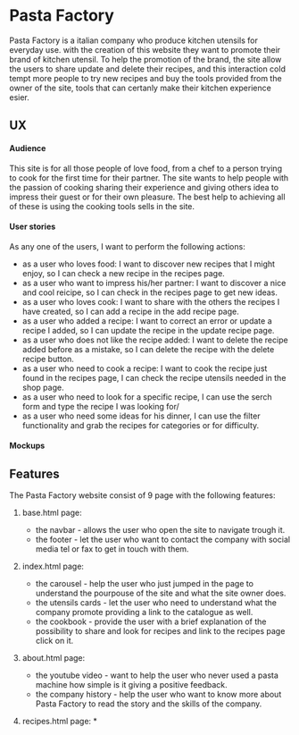 # Pasta Factory

Pasta Factory is a italian company who produce kitchen utensils for everyday use. with the creation of this website they want to promote their brand
of kitchen utensil.
To help the promotion of the brand, the site allow the users to share update and delete their recipes, and this interaction cold tempt more people 
to try new recipes and buy the tools provided from the owner of the site, tools that can certanly make their kitchen experience esier.

## UX 

#### Audience

This site is for all those people of love food, from a chef to a person trying to cook for the first time for their partner. The site wants 
to help people with the passion of cooking sharing their experience and giving others idea to impress their guest or for their own pleasure.
The best help to achieving all of these is using the cooking tools sells in the site.

#### User stories

As any one of the users, I want to perform the following actions:

* as a user who loves food: I want to discover new recipes that I might enjoy, so I can check a new recipe in the recipes page.
* as a user who want to impress his/her partner: I want to discover a nice and cool reicipe, so I can check in the recipes page to get new ideas.
* as a user who loves cook: I want to share with the others the recipes I have created, so I can add a recipe in the add recipe page.
* as a user who added a recipe: I want to correct an error or update a recipe I added, so I can update the recipe in the update recipe page.
* as a user who does not like the recipe added: I want to delete the recipe added before as a mistake, so I can delete the recipe with the delete recipe button.
* as a user who need to cook a recipe: I want to cook the recipe just found in the recipes page, I can check the recipe utensils needed in the shop page. 
* as a user who need to look for a specific recipe, I can use the serch form and type the recipe I was looking for/
* as a user who need some ideas for his dinner, I can use the filter functionality and grab the recipes for categories or for difficulty.

#### Mockups



## Features

The Pasta Factory website consist of 9 page with the following features:

1. base.html page:
   * the navbar - allows the user who open the site to navigate trough it.
   * the footer - let the user who want to contact the company with social media tel or fax to get in touch with them.
   
2. index.html page:
    * the carousel - help the user who just jumped in the page to understand the pourpouse of the site and what the site owner does.
    * the utensils cards - let the user who need to understand what the company promote providing a link to the catalogue as well.
    * the cookbook - provide the user with a brief explanation of the possibility to share and look for recipes and link to the recipes page click on it.

3. about.html page:
    * the youtube video - want to help the user who never used a pasta machine how simple is it giving a positive feedback.
    * the company history - help the user who want to know more about Pasta Factory to read the story and the skills of the company.

4. recipes.html page:
    *